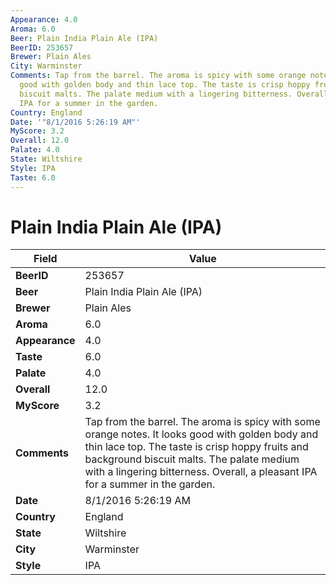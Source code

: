 ```yaml
---
Appearance: 4.0
Aroma: 6.0
Beer: Plain India Plain Ale (IPA)
BeerID: 253657
Brewer: Plain Ales
City: Warminster
Comments: Tap from the barrel. The aroma is spicy with some orange notes. It looks
  good with golden body and thin lace top. The taste is crisp hoppy fruits and background
  biscuit malts. The palate medium with a lingering bitterness. Overall, a pleasant
  IPA for a summer in the garden.
Country: England
Date: '"8/1/2016 5:26:19 AM"'
MyScore: 3.2
Overall: 12.0
Palate: 4.0
State: Wiltshire
Style: IPA
Taste: 6.0
---
```


# Plain India Plain Ale (IPA)

| Field         | Value |
|---------------|-------|
| **BeerID** | 253657 |
| **Beer** | Plain India Plain Ale (IPA) |
| **Brewer** | Plain Ales |
| **Aroma** | 6.0 |
| **Appearance** | 4.0 |
| **Taste** | 6.0 |
| **Palate** | 4.0 |
| **Overall** | 12.0 |
| **MyScore** | 3.2 |
| **Comments** | Tap from the barrel. The aroma is spicy with some orange notes. It looks good with golden body and thin lace top. The taste is crisp hoppy fruits and background biscuit malts. The palate medium with a lingering bitterness. Overall, a pleasant IPA for a summer in the garden. |
| **Date** | 8/1/2016 5:26:19 AM |
| **Country** | England |
| **State** | Wiltshire |
| **City** | Warminster |
| **Style** | IPA |
